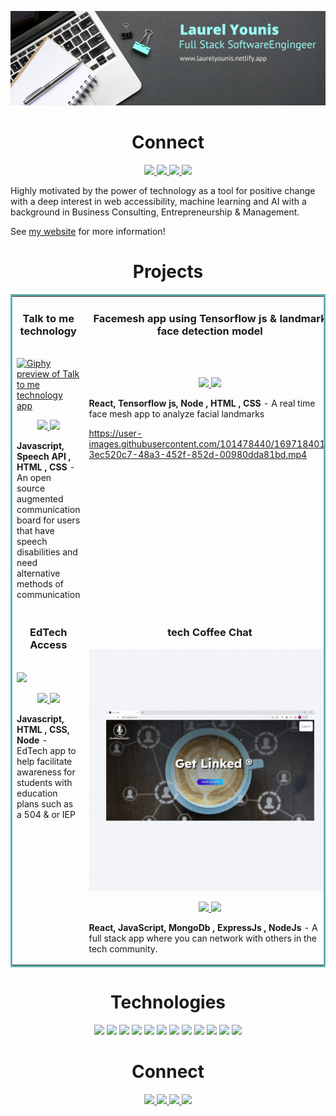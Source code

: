 

![Green Yellow Geometric Digital Marketing LinkedIn Banner (1)](https://github.com/laurelayounis/laurelayounis/blob/33d3dc49f2673c70d48e661f75330a69e0e0b3fc/Blue%20and%20Black%20Corporate%20LinkedIn%20Banner%20(2).png)


<h1 align="center">Connect</h1>

<p align="center">
  <a href="https://laurelyounis.netlify.app/" target="_blank">
    <img src="https://img.shields.io/static/v1?label=|&message=WEBSITE&color=23555f&style=plastic&logo=react&logo-color=white"/>
  </a>
  <a href="https://www.linkedin.com/in/laurelyounis/" target="_blank">
    <img src="https://img.shields.io/static/v1?label=|&message=LINKED-IN&color=cdf998&style=plastic&logo=linkedin&logo-color=white"/>
  </a>
  <a href="https://twitter.com/LaurelYounisDev" target="_blank">
    <img src="https://img.shields.io/static/v1?label=|&message=TWITTER&color=23555f&style=plastic&logo=twitter&logo-color=white"/>
  </a>
   <a href="https://angel.co/u/laurelyounis" target="_blank">
      <img src="https://img.shields.io/static/v1?label=|&message=ANGEL-LIST&color=cdf998&style=plastic&logo=angellist&logo-color=white"/>
  </a>
</p>

Highly motivated by the power of technology as a tool for positive change with a deep interest in web accessibility, machine learning and AI with a background in Business Consulting, Entrepreneurship & Management.    

See [my website](https://laurelyounis.netlify.app) for more information!


<h1 align="center">Projects</h1>
<table bordercolor="#66b2b2">
  
  <tr>
    <td width="50%" valign="top">
      <h3 align="center">Talk to me technology</h3>
        <br />
        <a target="_blank" href="https://talktometechnology.netlify.app">
            <img src="https://user-images.githubusercontent.com/76171953/162774535-fd5d0859-95f3-433b-8f9f-00c33b5d2229.gif" width="100%" alt="Giphy preview of Talk to me technology app"/>
        </a>
        <br />
        <p align="center">
          <a href="https://github.com/laurelayounis/talktometechnologyedits#readme" target="_blank">
    <img src="https://img.shields.io/static/v1?label=|&message=REPO&color=23555f&style=plastic&logo=github&logo-color=white"/>
  </a> 
          <a href="http://talktometechnology.netlify.app" target="_blank">
    <img src="https://img.shields.io/static/v1?label=|&message=WEBSITE&color=cdf998&style=plastic&logo=wordpress&logo-color=white"/>
  </a>
      </p>
        <p><strong>Javascript, Speech API , HTML , CSS </strong> - An open source augmented communication board for users that have speech disabilities and need alternative methods of communication </p>
  </td>
    <td width="50%" valign="top">
      <h3 align="center">Facemesh app using Tensorflow js & landmark face detection model</h3>
        <br />
        <a target="_blank" href="https://github.com/laurelayounis/facemesh">
        </a>
        <br />
        <p align="center">
          <a href="https://github.com/laurelayounis/facemesh" target="_blank">
    <img src="https://img.shields.io/static/v1?label=|&message=REPO&color=23555f&style=plastic&logo=github&logo-color=white"/>
  </a> 
          <a href="https://facemeshmvp.netlify.app" target="_blank">
    <img src="https://img.shields.io/static/v1?label=|&message=WEBSITE&color=cdf998&style=plastic&logo=wordpress&logo-color=white"/>
  </a>
      </p>
       <p><strong>React, Tensorflow js, Node , HTML , CSS </strong> - A real time face mesh app to analyze facial landmarks </p>


https://user-images.githubusercontent.com/101478440/169718401-3ec520c7-48a3-452f-852d-00980dda81bd.mp4

  
  </tr>
   <tr>
    <td width="50%" valign="top">
      <h3 align="center">EdTech Access</h3>
        <br />
        <a target="_blank" href="https://edtech-access.glitch.me">  
         <img src="https://user-images.githubusercontent.com/101478440/170888831-c92e03cd-59e7-483c-86ad-8c23411304ee.gif" width="100% alt="Giphy preview of EdTech Access app"/>
        </a>
        <br />
        <p align="center">
          <a href="https://github.com/laurelayounis/edtechacommodations/edit/master/README.md" target="_blank">
    <img src="https://img.shields.io/static/v1?label=|&message=REPO&color=23555f&style=plastic&logo=github&logo-color=white"/>
  </a> 
          <a href="https://edtech-access.glitch.me" target="_blank">
    <img src="https://img.shields.io/static/v1?label=|&message=WEBSITE&color=cdf998&style=plastic&logo=wordpress&logo-color=white"/>
  </a>
      </p>
        <p><strong>Javascript, HTML , CSS, Node </strong> - EdTech app to help facilitate awareness for students with education plans such as a 504 & or IEP</p>
  </td> 
                                                                                                                                                                </td>
    <td width="50%" valign="top">
<h3 align="center"> tech Coffee Chat </h3>
     
       
![Untitled design](https://github.com/laurelayounis/techCoffeeChatMVP/blob/cf50d7afc3bc4be6efe3812d0b1b8cd61671cf2a/YES.gif)
       <a target="_blank" href="https://github.com/laurelayounis/techCoffeeChatMVP">
        </a>
        <br />
        <p align="center">
          <a href="https://github.com/laurelayounis/techCoffeeChatMVP" target="_blank">
    <img src="https://img.shields.io/static/v1?label=|&message=REPO&color=23555f&style=plastic&logo=github&logo-color=white"/>
  </a> 
          <a href="" target="_blank">
    <img src="https://img.shields.io/static/v1?label=|&message=WEBSITE&color=cdf998&style=plastic&logo=wordpress&logo-color=white"/>
  </a>
      </p>
        <p><strong>React, JavaScript, MongoDb , ExpressJs , NodeJs </strong> - A full stack app where you can network with others in the tech community. </p>
  </tr>
</table>
<h1 align="center">Technologies</h1>
<p align="center">
    <img src="https://img.shields.io/static/v1?label=|&message=HTML5&color=23555f&style=plastic&logo=html5"/>
    <img src="https://img.shields.io/static/v1?label=|&message=CSS3&color=285f65&style=plastic&logo=css3"/>
    <img src="https://img.shields.io/static/v1?label=|&message=BOOTSTRAP&color=316c5e&style=plastic&logo=bootstrap"/>
    <img src="https://img.shields.io/static/v1?label=|&message=JAVASCRIPT&color=3c7f5d&style=plastic&logo=javascript"/>
    <img src="https://img.shields.io/static/v1?label=|&message=REACT.JS&color=4a935c&style=plastic&logo=react"/>
    <img src="https://img.shields.io/static/v1?label=|&message=AWS&color=98bf53&style=plastic&logo=amazon"/>
    <img src="https://img.shields.io/static/v1?label=|&message=WORDPRESS&color=cdd148&style=plastic&logo=wordpress"/>
    <img src="https://img.shields.io/static/v1?label=|&message=MONGO-DB&color=cdd148&style=plastic&logo=mongodb"/>
    <img src="https://img.shields.io/static/v1?label=|&message=EXPRESS&color=bbb111&style=plastic&logo=express"/>
    <img src="https://img.shields.io/static/v1?label=|&message=WEBPACK&color=bbb111&style=plastic&logo=webpack"/>
    <img src="https://img.shields.io/static/v1?label=|&message=LINUX&color=bbb111&style=plastic&logo=linux"/>
    <img src="https://img.shields.io/static/v1?label=|&message=GIT&color=cbb148&style=plastic&logo=git"/>
</p>

<h1 align="center">Connect</h1>



<p align="center">
  <a href="https://laurelyounis.netlify.app" target="_blank">
    <img src="https://img.shields.io/static/v1?label=|&message=WEBSITE&color=23555f&style=plastic&logo=react&logo-color=white"/>
  </a>
  <a href="https://linkedin.com/in/laurel-younis-dev/" target="_blank">
    <img src="https://img.shields.io/static/v1?label=|&message=LINKED-IN&color=cdf998&style=plastic&logo=linkedin&logo-color=white"/>
  </a>
  <a href="https://twitter.com/laurelyounisdev" target="_blank">
    <img src="https://img.shields.io/static/v1?label=|&message=TWITTER&color=23555f&style=plastic&logo=twitter&logo-color=white"/>
  </a>
  <a href="https://angel.co/u/laurelyounis" target="_blank">
      <img src="https://img.shields.io/static/v1?label=|&message=ANGEL-LIST&color=cdf998&style=plastic&logo=angellist&logo-color=white"/>
  </a>
</p>





<!--
**laurelayounis/laurelayounis** is a ✨ _special_ ✨ repository because its `README.md` (this file) appears on your GitHub profile.

Here are some ideas to get you started:

- 🔭 I’m currently working on ...
Talk to me technology: an open source agumented communication board to provide accessible technology to users for free 
- 🌱 I’m currently learning ...
- 👯 I’m looking to collaborate on ...
- 🤔 I’m looking for help with ...
- 💬 Ask me about ...
- 📫 How to reach me: ...
- 😄 Pronouns: ...
- ⚡ Fun fact: ...

![](https://github.com/laurelayounis/laurelayounis/blob/main/Laurel%20Younis.png)
-->
